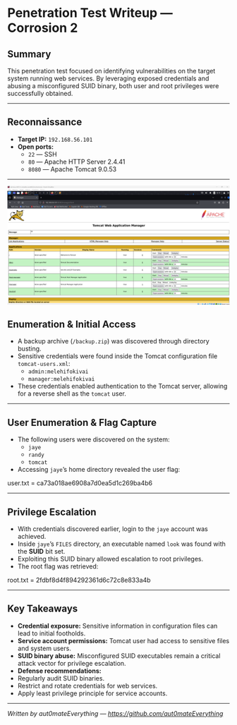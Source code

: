 # Penetration Test Writeup — Corrosion 2

## Summary

This penetration test focused on identifying vulnerabilities on the target system running web services. By leveraging exposed credentials and abusing a misconfigured SUID binary, both user and root privileges were successfully obtained.

---

## Reconnaissance

- **Target IP:** `192.168.56.101`
- **Open ports:**
  - `22` — SSH
  - `80` — Apache HTTP Server 2.4.41
  - `8080` — Apache Tomcat 9.0.53

---
![banner](img/Tomcat_webpage.png)
## Enumeration & Initial Access

- A backup archive (`/backup.zip`) was discovered through directory busting.
- Sensitive credentials were found inside the Tomcat configuration file `tomcat-users.xml`:
  - `admin:melehifokivai`
  - `manager:melehifokivai`
- These credentials enabled authentication to the Tomcat server, allowing for a reverse shell as the `tomcat` user.

---

## User Enumeration & Flag Capture

- The following users were discovered on the system:
  - `jaye`
  - `randy`
  - `tomcat`
- Accessing `jaye`’s home directory revealed the user flag:

user.txt = ca73a018ae6908a7d0ea5d1c269ba4b6

---

## Privilege Escalation

- With credentials discovered earlier, login to the `jaye` account was achieved.
- Inside `jaye`’s `FILES` directory, an executable named `look` was found with the **SUID** bit set.
- Exploiting this SUID binary allowed escalation to root privileges.
- The root flag was retrieved:

root.txt = 2fdbf8d4f894292361d6c72c8e833a4b

---

## Key Takeaways

- **Credential exposure:** Sensitive information in configuration files can lead to initial footholds.
- **Service account permissions:** Tomcat user had access to sensitive files and system users.
- **SUID binary abuse:** Misconfigured SUID executables remain a critical attack vector for privilege escalation.
- **Defense recommendations:**
- Regularly audit SUID binaries.
- Restrict and rotate credentials for web services.
- Apply least privilege principle for service accounts.

---

*Written by aut0mateEverything — https://github.com/aut0mateEverything*  

